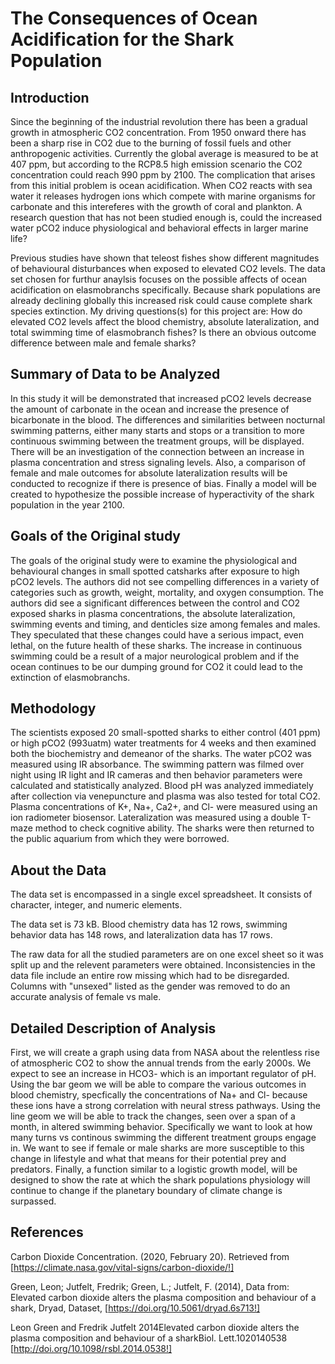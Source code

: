 # The Consequences of Ocean Acidification for the Shark Population  

## Introduction 

Since the beginning of the industrial revolution there has been a gradual growth in atmospheric CO2 concentration. From 1950 onward there has been a sharp rise in CO2 due to the burning of fossil fuels and other anthropogenic activities. Currently the global average is measured to be at 407 ppm, but according to the RCP8.5 high emission scenario the CO2 concentration could reach 990 ppm by 2100. The complication that arises from this initial problem is ocean acidification. When CO2 reacts with sea water it releases hydrogen ions which compete with marine organisms for carbonate and this intereferes with the growth of coral and plankton. A research question that has not been studied enough is, could the increased water pCO2 induce physiological and behavioral effects in larger marine life? 

Previous studies have shown that teleost fishes show different magnitudes of behavioural disturbances when exposed to elevated CO2 levels. The data set chosen for furthur anaylsis focuses on the possible affects of ocean acidification on elasmobranchs specifically. Because shark populations are already declining globally this increased risk could cause complete shark species extinction. My driving questions(s) for this project are: How do elevated CO2 levels affect the blood chemistry, absolute lateralization, and total swimming time of elasmobranch fishes? Is there an obvious outcome difference between male and female sharks?

## Summary of Data to be Analyzed 

In this study it will be demonstrated that increased pCO2 levels decrease the amount of carbonate in the ocean and increase the presence of bicarbonate in the blood. The differences and similarities between nocturnal swimming patterns, either many starts and stops or a transition to more continuous swimming between the treatment groups, will be displayed. There will be an investigation of the connection between an increase in plasma concentration and stress signaling levels. Also, a comparison of female and male outcomes for absolute lateralization results will be conducted to recognize if there is presence of bias. Finally a model will be created to hypothesize the possible increase of hyperactivity of the shark population in the year 2100. 


## Goals of the Original study 

The goals of the original study were to examine the physiological and behavioural changes in small spotted catsharks after exposure to high pCO2 levels. The authors did not see compelling differences in a variety of categories such as growth, weight, mortality, and oxygen consumption. The authors did see a significant differences between the control and CO2 exposed sharks in plasma concentrations, the absolute lateralization, swimming events and timing, and denticles size among females and males. They speculated that these changes could have a serious impact, even lethal, on the future health of these sharks. The increase in continuous swimming could be a result of a major neurological problem and if the ocean continues to be our dumping ground for CO2 it could lead to the extinction of elasmobranchs. 

## Methodology 

The scientists exposed 20 small-spotted sharks to either control (401 ppm) or high pCO2 (993uatm) water treatments for 4 weeks and then examined both the biochemistry and demeanor of the sharks. The water pCO2 was measured using IR absorbance. The swimming pattern was filmed over night using IR light and IR cameras and then behavior parameters were calculated and statistically analyzed. Blood pH was analyzed immediately after collection via venepuncture and plasma was also tested for total CO2. Plasma concentrations of K+, Na+, Ca2+, and Cl- were measured using an ion radiometer biosensor. Lateralization was measured using a double T-maze method to check cognitive ability. The sharks were then returned to the public aquarium from which they were borrowed. 

## About the Data

The data set is encompassed in a single excel spreadsheet. It consists of character, integer, and numeric elements. 

The data set is 73 kB. Blood chemistry data has 12 rows, swimming behavior data has 148 rows, and lateralization data has 17 rows. 

The raw data for all the studied parameters are on one excel sheet so it was split up and the relevent parameters were obtained. Inconsistencies in the data file include an entire row missing which had to be disregarded. Columns with "unsexed" listed as the gender was removed to do an accurate analysis of female vs male. 


## Detailed Description of Analysis 

First, we will create a graph using data from NASA about the relentless rise of atmospheric CO2 to show the annual trends from the early 2000s. We expect to see an increase in HCO3- which is an important regulator of pH. Using the bar geom we will be able to compare the various outcomes in blood chemistry, specfically the concentrations of Na+ and Cl- because these ions have a strong correlation with neural stress pathways. Using the line geom we will be able to track the changes, seen over a span of a month, in altered swimming behavior. Specifically we want to look at how many turns vs continous swimming the different treatment groups engage in. We want to see if female or male sharks are more susceptible to this change in lifestyle and what that means for their potential prey and predators. Finally, a function similar to a logistic growth model, will be designed to show the rate at which the shark populations physiology will continue to change if the planetary boundary of climate change is surpassed. 


## References 

Carbon Dioxide Concentration. (2020, February 20). Retrieved from [https://climate.nasa.gov/vital-signs/carbon-dioxide/!]

Green, Leon; Jutfelt, Fredrik; Green, L.; Jutfelt, F. (2014), Data from: Elevated carbon dioxide alters the plasma composition and behaviour of a shark, Dryad, Dataset,
[https://doi.org/10.5061/dryad.6s713!]

Leon Green and Fredrik Jutfelt 2014Elevated carbon dioxide alters the plasma composition and behaviour of a sharkBiol. Lett.1020140538
[http://doi.org/10.1098/rsbl.2014.0538!]

